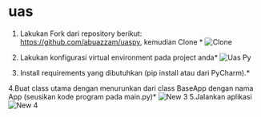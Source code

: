 # uas

1. Lakukan Fork dari repository berikut: 
https://github.com/abuazzam/uaspy, kemudian 
Clone *
![Clone](https://user-images.githubusercontent.com/45659505/55894445-4fbd7c00-5be4-11e9-96c3-61fbb610fee8.PNG)
2. Lakukan konfigurasi virtual environment pada project anda*
![Uas Py](https://user-images.githubusercontent.com/45659505/55894454-50eea900-5be4-11e9-8440-8f24989d8310.PNG)

3. Install requirements yang dibutuhkan (pip install atau dari 
PyCharm).*

4.Buat class utama dengan menurunkan dari class BaseApp dengan nama 
App (seusikan kode
program pada main.py)*
![New 3](https://user-images.githubusercontent.com/45659505/55894447-50561280-5be4-11e9-9123-d6e630c764c2.PNG)
5.Jalankan aplikasi
![New 4](https://user-images.githubusercontent.com/45659505/55894450-50561280-5be4-11e9-9802-202537cd13fc.PNG)
